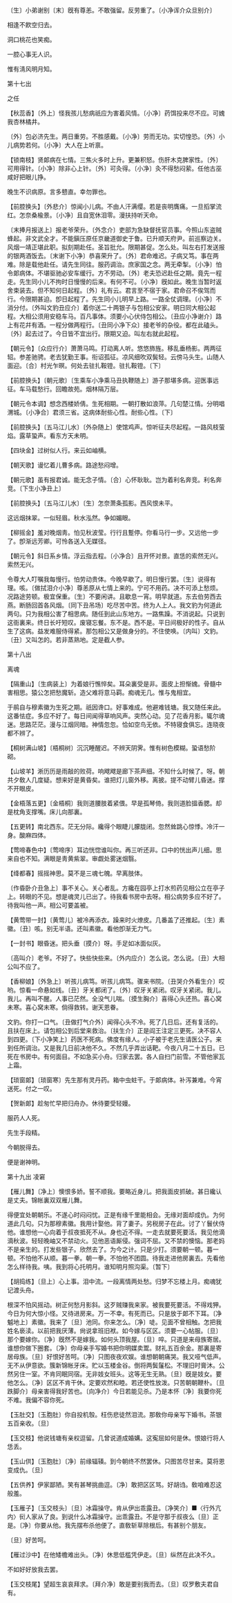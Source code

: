 <!-- { "loadSidebar": true } -->
〔生〕小弟谢别〔末〕旣有尊恙。不敢强留。反劳重了。〔小净诨介众旦别介〕 

相逢不飮空归去。

洞口桃花也笑痴。

一腔心事无人识。

惟有淸风明月知。 

第十七出

之任

【秋蕊香】〔外上〕怪我孩儿愁病祇应为害着风情。〔小净〕药饵投来尽不应。可媿我杏林橘井。

〔外〕包必济先生。两日重劳。不胜感戴。〔小净〕劳而无功。实切惶恐。〔外〕小儿病势若何。〔小净〕大人在上听禀。 

【锁南枝】贤郞病在七情。三焦火多时上升。更兼积怒。伤肝木克脾家性。〔外〕可用得针。〔小净〕除非心上针。〔外〕可灸得。〔小净〕灸不得愁闷萦。任他古巫咸好把眼儿挣。

晚生不识病原。言多戆直。幸勿罪也。 

【前腔换头】〔外悲介〕惊闻小儿病。不由人汗满缨。若是丧明膺痛。一旦搯掌流红。怎奈桑楡景。〔小净〕且自宽休泪零。漫扶持听天命。

〔末捧月报送上〕报老爷荣升。〔外念介〕吏部为急缺督抚官员事。今照山东盗贼蜂起。非文武全才。不能鎭压原任京畿道御史于鲁。已升顺天府尹。前巡察边关。风烟一靖正堪此职。拟刻期赴任。圣旨批允。限期甚促。怎么处。叫左右打发送报的银两酒饭去。〔末谢下小净〕恭喜荣升了。〔外〕君命难迟。子病又笃。事在两难。除是载他赴任。请先生同往。服药调治。庶家国之念。两无牵掣。〔小净〕怕令郞病体。不堪驱驰必安车缓行。方不劳动。〔外〕老夫恐迟赴任之期。竟先一程走。先生同小儿不拘时日慢慢的后来。有何不可。〔小净〕旣如此。晚生当暂时返舍束装去。但不知何日起程。〔外〕礼有云。君言至不宿于家。君命召不俟驾而行。今限期甚迫。卽日起程了。先生同小儿明早上路。一路全仗调理。〔小净〕不消分付。〔外叫文豹丑应介〕着你送二十两银子与包相公安家。明日同大相公起程。大相公须用安稳车马。百凡事体。须要小心伏侍包相公。〔丑应小净谢介〕路上有花幷有酒。一程分做两程行。〔丑同小净下众〕接老爷的杂役。都在此磕头。〔外〕起去过了。今日皆不宜出行。限期又迫。叫左右就此起程。 

【朝元令】〔众应行介〕萧萧马鸣。打动离人听。悠悠斾旌。移乱垂杨影。两两征轺。参差驰骋。老去犹勤王事。衔诏孤征。凉风细吹双鬓轻。云傍马头生。山随人面迎。〔合〕村光乍暝。何处去驻扎鞍镫。驻扎鞍镫。〔下〕 

【前腔换头】〔朝元歌〕〔生乘车小净乘马丑执鞭随上〕游子那堪多病。迎医事远征。车马载愁行。回瞻故苑。烟林隔万层。

【朝元令本调】想念西楼娇倩。生死相期。一朝打散如浪萍。几句楚江情。分明唱渭城。〔小净合〕君须三省。这病体耐些心性。耐些心性。〔下〕 

【前腔换头】〔五马江儿水〕〔外杂随上〕使馆鸡声。惊听征夫尽起程。一路风枝萤焰。露草蛩声。看东方天未明。

【四块金】过树似人行。来云如岫横。

【朝天歌】谩忆着儿曹多病。路途愁闷增。

【朝元歌】虽有报君诚。能无念子情。〔合〕心怀耿耿。岂为着利名奔竞。利名奔竞。〔下生小净丑上〕 

【前腔换头】〔五马江儿水〕〔生〕怎奈萧条孤影。西风恨未平。

这远烟抹翠。一似轻眉。秋水泓然。争如媚眼。 

【柳摇金】羞对晚烟靑。怕见秋波莹。行行且蹔停。你看马行一步。又远他一步了。卽渐远芳卿。可怜各送入无媒径。

【朝元令】斜日系乡情。浮云指去程。〔小净合〕且开怀对景。直恁的索然无兴。索然无兴。

令尊大人叮嘱我每慢行。怕劳动贵体。今晚早歇了。明日慢行罢。〔生〕说得有理。咳。〔做拭泪介小净〕尊恙原从七情上来的。宁可不用药。决不可添上愁烦。况路途劳顿。极宜保重。〔生〕不要闲讲。且歇息一宵。明早就道。东去伯劳西去燕。断肠回首各风烟。〔同下丑吊场〕吃尽苦中苦。终为人上人。我文豹为何道此两句。只为我相公害了相思病。随任到此山东地方。一路焦躁。不消说起。只说到这衙裏来。终日长吁短叹。废寝忘餐。东不是。西不是。平日间极好的性子。自从生了这病。益发难服侍得紧。那包相公又是做身分的。不住使唤。〔内叫〕文豹。〔丑〕又叫怎的。若非蒸熟地。定是截人参。 

第十八出

离魂

【隔重山】〔生病装上〕为着娘行憔悴矣。耳朵裏受是非。面皮上担惭媿。骨髓中害相思。猿公怎把愁魔斩。造父难将意马羁。痴魂无几。惟与鬼相宜。

于鹃自与穆素徽为生死之期。祇因谗口。好事难成。他避难钱塘。我又随任来此。这番怯症。多应不好了。每日间闻得草响风声。突然心动。见了花香月影。辄尔魂迷。思路茫茫。漫与江烟同暗。神情忽忽。恰如空鸟无依。不特寝食俱忘。连晓夜都不辨了。 

【桐树满山坡】〔梧桐树〕沉沉睡醒迟。不辨天阴霁。惟有树色模糊。蛩语愁阶砌。

【山坡羊】淅历历是雨敲的败荷。响飕飕是廊下茶声细。不知什么时候了。呀。朝共夕敎人几度疑。想来好是黄昏矣。谁把灯儿窗外移。离披。提不动臂儿昏迷。撑不开眼皮。

【金梧落五更】〔金梧桐〕我则道腰肢着紧偎。早是孤琴倚。我则道脸搵香腮。却是枕角支撑嘴。床儿向那裏。

【五更转】南北西东。茫无分际。纔得个眼睫儿朦胧闭。忽然耸跳心惊悸。冷汗一身。酸麻四体。

【莺啼春色中】〔莺啼序〕耳边恍惚谁叫你。再三听还非。口中的恍出声儿细。思来自也不知。满眼是靑黄紫翠。审觑处雾迷烟翳。

【绛都春】摇摇神思。莫不是三魂七魄。早离肢体。

〔作昏卧介丑急上〕事不关心。关心者乱。方纔在园亭上打水煎药见相公立在亭子上。转眼的不见。想是魂灵儿已出了。待我看书房中去呀。相公病势多应不好了。待我叫他一声。相公可要盖被。 

【黄莺带一封】〔黄莺儿〕被冷再添衣。躁来时火燎皮。几番盖了还推起。〔生〕素徽。〔丑〕咳。别无半语。还叫素徽。看他卽渐无力气。

【一封书】眼昏迷。把头垂〔摸介〕呀。手足如冰面似灰。

〔高叫介〕老爷。不好了。快些快些来。〔外内应介〕怎么说。怎么说。〔丑〕大相公叫不应了。 

【香柳娘】〔外急上〕听孩儿病笃。听孩儿病笃。骤来书院。〔丑哭介外看生介〕哎哟。惊看一命悬如线。〔丑〕牙关都闭了。〔外〕叹牙关紧闭。叹牙关紧闭。我儿。我儿。再叫不醒。人事已茫然。全没气儿喘。〔摸生胸介〕喜得心头还热。喜心窝未寒。喜心窝未寒。倘得救转。谢天恩眷。

文豹。你打一口气。〔丑做打气介外〕闻得心头不冷。死了几日后。还有复活的。且扶在床上。请包相公到后堂来救治。〔扶生介〕正是阎王注定三更死。决不容人到四更。〔下小净笑上〕药医不死病。佛度有缘人。小子被于老先生请医公子。来到任所调治。又是我几日前决他不久。不然几乎弄出话靶。今夜八月二十五日。已死在书房中。有何面目。不如急买小舟。归家去罢。各人自扫门前雪。不管他家瓦上霜。 

【琐窗郞】〔琐窗寒〕先生那有灵丹药。箱中虫蛀干。于郞病体。补泻兼难。今宵送死。付之一叹。

【贺新郞】趁匆忙早把归舟办。休待要受轻嫚。

服药人人死。

先生手段精。

今朝脱得去。

便是谢神明。 

第十九出
凌窘

【雁儿舞】〔净上〕懊恨多娇。誓不顺我。要略近身儿。把我面皮抓破。甚日纔认是丈夫。锦帐裏双双雁儿舞。

得便宜处朝朝乐。不遂心时闷闷忧。正是有缘千里能相会。无缘对面却成仇。为何道此几句。只为那穆素徽。我用计娶他。背了妻子。另税房子在此。讨了丫鬟伏侍他。谁想他一心向着于叔夜抵死不从。身也近不得。一走去就要死要活。我见他滴滴秋波。轻轻晚岫又不禁动火。见他恶语厮侵。强词不屈。又不禁的懊恼。那老妈不是亲生的。打发些银子。欣然去了。为今之计。只是少打。须要朝一顿。暮一顿。不怕他不从顺。暮一拳。朝一拳。不怕他不团圆。待我走进他房裏去。先看他怎么样待我。咦。我到将心托明月。谁知明月照沟渠。〔暂下〕 

【胡捣练】〔旦上〕心上事。泪中流。一段离情两处愁。归梦不忘楼上月。痴魂犹记渡头舟。

根深不怕风摇动。树正何愁月影斜。这歹贼赚我来家。被我要死要活。不得戏狎。今日为何大惊小怪。又待进房来。万一不幸。有死而已。只是放于郞不下耳。〔净魆地上〕素徽。我来了〔旦〕池同。你来怎么。〔净〕唗。见面不曾相触。怎把我姓名亵渎。以前把我厌薄。尙说拿班旧袱。如今嫁与区区。须要一心帖服。〔旦〕那个要嫁你。〔净〕旣然不是嫁我。如何头顶我屋。〔旦〕啐。只道是来母族寄居。谁想你做下圈套。〔净〕你母亲手写婚书把你明媒卖鬻。财礼五百余金。那裏是寄居母族。〔旦〕好恨好苦呵。〔净〕只图夜夜欢娱。谁想朝朝痛哭。我又哑气低声。无不从伊意欲。簇新锦帐牙床。贮以玉楼金谷。倒将两鬓鬔松。不理旧时膏沐。公然另住一室。不肯同眠同宿。无非妓女班头。这等无生无熟。〔旦〕旣是妓女。要他怎么。〔净〕区区不肯干休。定要欢然和睦。若还使性放泼。只苦朝朝鞭朴。〔旦跌脚介〕母亲害得我好苦也。〔向净介〕今日若能见杀。乃是本怀〔净〕我要你死不难。我偏不容你死。 

【玉肚交】〔玉胞肚〕你自投机彀。枉伤悲徒然泪流。那敎你母亲写下婚书。茶银五百亲收。〔旦〕 

【玉交枝】他说钱塘有亲权逗留。几曾说道成婚媾。这寃屈如何是休。恨娘行将人恁丢。

【玉山供】〔玉胞肚〕〔净〕前缘辐辏。到今朝终不然罢休。只图苦尽甘来。莫将恩变成仇。〔旦〕 

【五供养】伊家鄙陋。笑有甚琴挑曲逗。〔净〕敢把区区骂。好胡诌。敎咱难忍这般羞。

【玉雁子】〔玉交枝头〕〔旦〕冰霜操守。肯从伊出乖露丑。〔净笑介〕■〈行外亢内〉衏人家从了良。到说什么冰霜操守。出乖露丑。不是守那于叔夜么〔旦〕正是。〔净〕你要从他。我先摆布杀他便了。直敎斩草除根后。有甚别个朋友。

〔旦〕好苦呵。 

【雁过沙中】在他矮檐难出头。〔净〕休思低槛凭伊走。〔旦〕纵然在此决不久。

不如好好放我去罢。 

【玉交枝尾】望超生哀哀拜求。〔拜介净〕敢是要别我而去。〔旦〕叹罗敷夫君自有。

